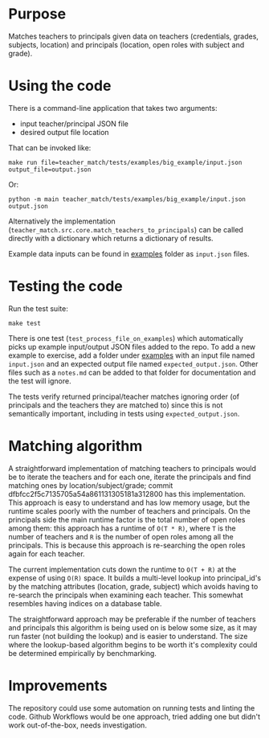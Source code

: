 # Purpose

Matches teachers to principals given data on teachers (credentials, grades, subjects, location)
and principals (location, open roles with subject and grade).

# Using the code

There is a command-line application that takes two arguments:

- input teacher/principal JSON file
- desired output file location

That can be invoked like:

```shell
make run file=teacher_match/tests/examples/big_example/input.json output_file=output.json
```

Or:

```shell
python -m main teacher_match/tests/examples/big_example/input.json output.json
```

Alternatively the implementation (`teacher_match.src.core.match_teachers_to_principals`) can be called directly with a
dictionary which returns a dictionary of results.

Example data inputs can be found in [examples](teacher_match/tests/examples) folder as `input.json` files.

# Testing the code

Run the test suite:

```shell
make test
```

There is one test (`test_process_file_on_examples`) which automatically picks up
example input/output JSON files added to the repo. To add a new example to exercise,
add a folder under [examples](teacher_match/tests/examples) with an input file named `input.json`
and an expected output file named `expected_output.json`. Other files such as a `notes.md` can be added
to that folder for documentation and the test will ignore.

The tests verify returned principal/teacher matches ignoring order (of principals and the teachers they are matched to)
since this is not semantically important, including in tests using `expected_output.json`.

# Matching algorithm

A straightforward implementation of matching teachers to principals would be to
iterate the teachers and for each one, iterate the principals and find matching ones by
location/subject/grade; commit dfbfcc2f5c7135705a54a861131305181a312800 has this implementation.
This approach is easy to understand and has low memory usage, but the runtime scales
poorly with the number of teachers and principals. On the principals side the main runtime
factor is the total number of open roles among them: this approach has a runtime of `O(T * R)`,
where `T` is the number of teachers and `R` is the number of open roles among all the principals.
This is because this approach is re-searching the open roles again for each teacher.

The current implementation cuts down the runtime to `O(T + R)` at the expense of using `O(R)` space.
It builds a multi-level lookup into principal_id's by the matching attributes (location, grade, subject)
which avoids having to re-search the principals when examining each teacher. This somewhat resembles having indices on a
database table.

The straightforward approach may be preferable if the number of teachers and principals this
algorithm is being used on is below some size, as it may run faster (not building the lookup) and
is easier to understand. The size where the lookup-based algorithm begins to be worth it's complexity could
be determined empirically by benchmarking.

# Improvements

The repository could use some automation on running tests and linting the code.
Github Workflows would be one approach, tried adding one but didn't work out-of-the-box,
needs investigation.
